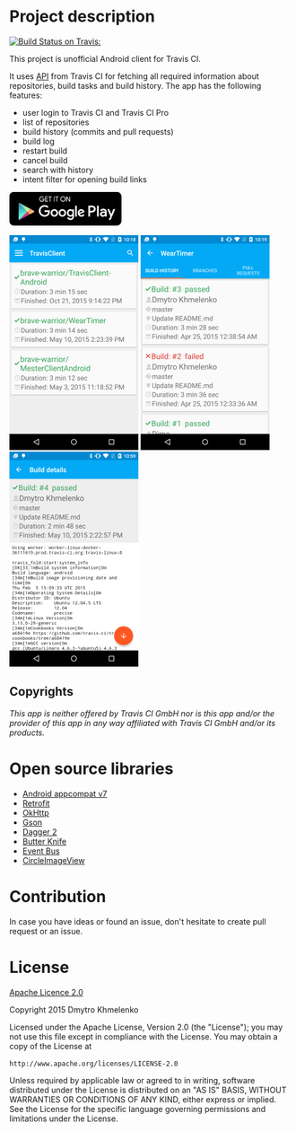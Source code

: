 # Project description
[![Build Status on Travis:](https://travis-ci.org/dkhmelenko/TravisClient-Android.svg?branch=master)](https://travis-ci.org/dkhmelenko/TravisClient-Android)

This project is unofficial Android client for Travis CI. 

It uses [API](http://docs.travis-ci.com/api/#overview) from Travis CI for fetching all required information about repositories, build tasks and build history.
The app has the following features:
- user login to Travis CI and Travis CI Pro
- list of repositories
- build history (commits and pull requests)
- build log
- restart build
- cancel build
- search with history
- intent filter for opening build links

[![Varis on Google Play Store](/screenshots/google-play-badge.png)](https://play.google.com/store/apps/details?id=com.khmelenko.lab.travisclient)

![Repositories list](/screenshots/main_screen.png)   ![Build history](/screenshots/build_history.png)   ![Build Details](/screenshots/build_details.png)

## Copyrights
*This app is neither offered by Travis CI GmbH nor is this app and/or the provider of this app in any way affiliated with Travis CI GmbH and/or its products.*

# Open source libraries
- [Android appcompat v7](https://github.com/android/platform_frameworks_support/tree/master/v7/appcompat)
- [Retrofit](https://github.com/square/retrofit)
- [OkHttp](https://github.com/square/okhttp)
- [Gson](https://code.google.com/p/google-gson/)
- [Dagger 2](https://github.com/google/dagger)
- [Butter Knife](http://jakewharton.github.io/butterknife/)
- [Event Bus](https://github.com/greenrobot/EventBus)
- [CircleImageView](https://github.com/hdodenhof/CircleImageView)
 
# Contribution
In case you have ideas or found an issue, don't hesitate to create pull request or an issue.

# License

[Apache Licence 2.0](http://www.apache.org/licenses/LICENSE-2.0)

Copyright 2015 Dmytro Khmelenko

Licensed under the Apache License, Version 2.0 (the "License");
you may not use this file except in compliance with the License.
You may obtain a copy of the License at

    http://www.apache.org/licenses/LICENSE-2.0

Unless required by applicable law or agreed to in writing, software
distributed under the License is distributed on an "AS IS" BASIS,
WITHOUT WARRANTIES OR CONDITIONS OF ANY KIND, either express or implied.
See the License for the specific language governing permissions and
limitations under the License.
